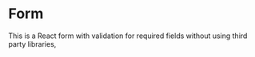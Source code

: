 # Form
This is a React form with validation for required fields without using third party libraries,
